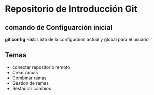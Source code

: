 # Repositorio de Introducción Git

## comando de Configuarción inicial
 **git config -list**: Lista de la configuraion actual y global para el usuario

## Temas
- conectar repositorio remoto
- Crear ramas
- Combinar ramas
- Gestion de ramas
- Restaurar cambios